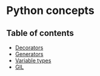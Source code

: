 # Python concepts

## Table of contents

- [Decorators](/DECORATOR.md)
- [Generators](/GENERATOR.md)
- [Variable types](/VARIABLES.md)
- [GIL](/GIL)
